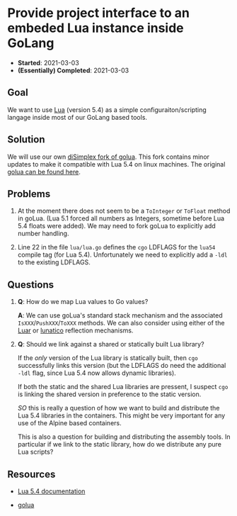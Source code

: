 # Provide project interface to an embeded Lua instance inside GoLang

- **Started**: 2021-03-03
- **(Essentially) Completed**: 2021-03-03

## Goal

We want to use [Lua](https://www.lua.org/) (version 5.4) as a simple 
configuraiton/scripting langage inside most of our GoLang based tools. 

## Solution

We will use our own [diSimplex fork of 
golua](https://github.com/diSimplex/golua). This fork contains minor 
updates to make it compatible with Lua 5.4 on linux machines. The original 
[golua can be found here](https://github.com/aarzilli/golua). 

## Problems

1. At the moment there does not seem to be a `ToInteger` or `ToFloat` 
   method in goLua. (Lua 5.1 forced all numbers as Integers, sometime 
   before Lua 5.4 floats were added). We may need to fork goLua to 
   explicitly add number handling. 

2. Line 22 in the file `lua/lua.go` defines the `cgo` LDFLAGS for the 
   `lua54` compile tag (for Lua 5.4). Unfortunately we need to explicitly 
   add a `-ldl` to the existing LDFLAGS. 

## Questions

1. **Q**: How do we map Lua values to Go values?

   **A**: We can use goLua's standard stack mechanism and the associated 
   `IsXXX`/`PushXXX`/`ToXXX` methods. We can also consider using either
   of the [Luar](https://github.com/stevedonovan/luar/) or
   [lunatico](https://github.com/fiatjaf/lunatico) reflection mechanisms.

2. **Q**: Should we link against a shared or statically built Lua library?

   If the *only* version of the Lua library is statically built, then 
   `cgo` successfully links this version (but the LDFLAGS do need the 
   additional `-ldl` flag, since Lua 5.4 now allows dynamic libraries). 

   If both the static and the shared Lua libraries are pressent, I suspect 
   `cgo` is linking the shared version in preference to the static 
   version. 

   *SO* this is really a question of how we want to build and distribute 
   the Lua 5.4 libraries in the containers. This might be very important 
   for any use of the Alpine based containers. 

   This is also a question for building and distributing the assembly 
   tools. In particular if we link to the static library, how do we 
   distribute any pure Lua scripts? 
   
## Resources

- [Lua 5.4 documentation](https://www.lua.org/manual/5.4/)

- [golua](https://github.com/aarzilli/golua)
